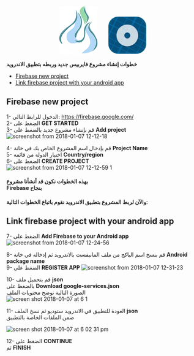 
   
<p align="center">
    <img width="100" height="auto" src="logo.png" alt="Nebras Logo" /> &nbsp &nbsp &nbsp
   <img width="100" height="auto" src="otlb_logo.png" alt="Nebras Logo" />
</p>


**خطوات إنشاء مشروع فايربيس جديد وربطه بتطبيق الاندرويد**

* [Firebase new project](#firebase-new-project)
* [Link firebase project with your android app](#link-firebase-project-with-your-android-app)

## Firebase new project

1- الدخول للرابط التالي: https://firebase.google.com/ </br>
2- الضغط على **GET STARTED** </br>
3- قم بإنشاء مشروع جديد بالضغط على **Add project** </br>
![screenshot from 2018-01-07 12-12-18](https://user-images.githubusercontent.com/35188729/34649468-028f5d36-f3c1-11e7-8237-07dc4fe96971.png)

4- قم بإدخال اسم المشروع الخاص بك في خانة **Project Name** </br>
5- اختيار الدولة من قائمة **Country/region** </br>
6- الضغط على **CREATE PROJECT** </br>
![screenshot from 2018-01-07 12-12-59 1](https://user-images.githubusercontent.com/35188729/34649477-3b497a08-f3c1-11e7-8aa0-dd4fdafc79e1.png)

#### بهذه الخطوات نكون قد أنشأنا مشروع</br> Firebase بنجاح</br>
#### والآن لربط المشروع بتطبيق الاندرويد نقوم باتباع الخطوات التالية: </br>

## Link firebase project with your android app

7- الضغط على **Add Firebase to your Android app** </br>
![screenshot from 2018-01-07 12-24-56](https://user-images.githubusercontent.com/35188729/34649566-b1c64c50-f3c2-11e7-8d71-e154dcd21554.png)

8- قم بنسخ اسم الباكج من ملف المانيفست بالاندرويد ثم إدخاله في خانة **Android package name** </br>
9- الضغط على **REGISTER APP**
![screenshot from 2018-01-07 12-31-23](https://user-images.githubusercontent.com/35188729/34649571-f0c21952-f3c2-11e7-8c8b-1245287dd3fe.png)

10- قم بتحميل ملف **json** </br>
بالضغط على **Download google-services.json** </br>  الصورة التالية توضح محتويات الملف
</br>
![screen shot 2018-01-07 at 6 1](https://user-images.githubusercontent.com/35188729/34650810-ee9f88ac-f3d7-11e7-9405-f51fbb29dbbb.png)


11- العودة للتطبيق في الاندرويد ستوديو ثم نسخ الملف **json** </br>
ضمن الملفات الخاصة بالتطبيق

<img width="329" alt="screen shot 2018-01-07 at 6 02 31 pm" src="https://user-images.githubusercontent.com/35188729/34650733-e4af66f6-f3d6-11e7-9646-e0568f5e7876.png">


12- الضغط على **CONTINUE** </br> ثم **FINISH** </br>

